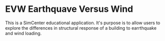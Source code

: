 # EVW Earthquave Versus Wind

This is a SimCenter educational application. It's purpose is to allow users to explore the differences
in structural response of a building to earrthquake and wind loading.
